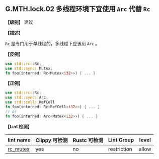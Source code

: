 ## G.MTH.lock.02 多线程环境下宜使用 `Arc` 代替 `Rc`

**【级别】** 建议

**【描述】**

`Rc` 是专门用于单线程的，多线程下应该用  `Arc` 。

**【反例】**

```rust
use std::rc::Rc;
use std::sync::Mutex;
fn foo(interned: Rc<Mutex<i32>>) { ... }
```

**【正例】**

```rust
use std::rc::Rc;
use std::sync::Arc;
use std::cell::RefCell
fn foo(interned: Rc<RefCell<i32>>) { ... }
// or
fn foo(interned: Arc<Mutex<i32>>) { ... }
```

**【Lint 检测】**

| lint name                                                    | Clippy 可检测 | Rustc 可检测 | Lint Group  | level |
| ------------------------------------------------------------ | ------------- | ------------ | ----------- | ----- |
| [rc_mutex](https://rust-lang.github.io/rust-clippy/master/#rc_mutex) | yes           | no           | restriction | allow |

